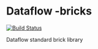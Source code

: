 # Dataflow -bricks
[![Build Status](https://travis-ci.org/julbaxter/dataflow-bricks.svg?branch=master)](https://travis-ci.org/julbaxter/dataflow-bricks)

Dataflow standard brick library
